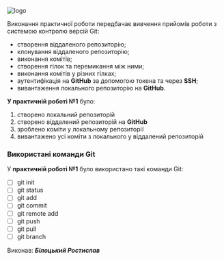 ![logo](https://media.ztu.edu.ua/wp-content/uploads/2020/02/Group-6-1-1536x465.png)


Виконання практичної роботи передбачає вивчення прийомів роботи з системою контролю версій Git:
- створення віддаленого репозиторію;
- клонування віддаленого репозиторію;
- виконання комітів;
- створення гілок та перемикання між ними;
- виконання комітів у різних гілках;
- аутентифікація на **GitHub** за допомогою токена та через **SSH**;
- вивантаження локального репозиторію на **GitHub**.

**У практичній роботі №1** було:

1. створено локальний репозиторій  
2. створено віддалений репозиторій на **GitHub**  
3. зроблено коміти у локальному репозиторії  
4. вивантажено усі коміти з локального у віддалений репозиторій  
### Використані команди Git ### 
У **практичній роботі №1** було використано такі команди Git:  

- [ ] git init  
- [ ] git status  
- [ ] git add  
- [ ] git commit  
- [ ] git remote add  
- [ ] git push  
- [ ] git pull  
- [ ] git branch 

Виконав:  ***Білоцький Ростислав*** 
